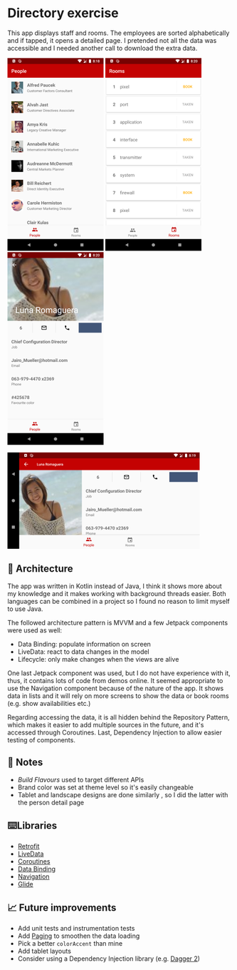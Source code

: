 # Directory exercise

This app displays staff and rooms. The employees are sorted alphabetically and if tapped, it opens a detailed page. I pretended not all the data was accessible and I needed another call to download the extra data.

![People](images/people.png)  ![People](images/rooms.png)  ![People](images/person.png) 

![People](images/person_land.png)

## 📐 Architecture

The app was written in Kotlin instead of Java, I think it shows more about my knowledge and it makes working with background threads easier. Both languages can be combined in a project so I found no reason to limit myself to use Java.

The followed architecture pattern is MVVM and a few Jetpack components were used as well:

* Data Binding: populate information on screen
* LiveData: react to data changes in the model
* Lifecycle: only make changes when the views are alive

One last Jetpack component was used, but I do not have experience with it, thus, it contains lots of code from demos online. It seemed appropriate to use the Navigation component because of the nature of the app. It shows data in lists and it will rely on more screens to show the data or book rooms (e.g. show availabilities etc.)

Regarding accessing the data, it is all hidden behind the Repository Pattern, which makes it easier to add multiple sources in the future, and it's accessed through Coroutines. Last, Dependency Injection to allow easier testing of components.

## 📒 Notes

* *Build Flavours* used to target different APIs 
* Brand color was set at theme level so it's easily changeable
* Tablet and landscape designs are done similarly , so I did the latter with the person detail page 

## ⌨️Libraries

- [Retrofit](https://github.com/square/retrofit)
- [LiveData](https://developer.android.com/topic/libraries/architecture/livedata)
- [Coroutines](https://developer.android.com/kotlin/coroutines)
- [Data Binding](https://developer.android.com/topic/libraries/data-binding)
- [Navigation](https://developer.android.com/guide/navigation)
- [Glide](https://github.com/bumptech/glide)

## 📈 Future improvements

* Add unit tests and instrumentation tests
* Add [Paging](https://developer.android.com/topic/libraries/architecture/paging) to smoothen the data loading
* Pick a better `colorAccent` than mine
* Add tablet layouts
* Consider using a Dependency Injection library (e.g. [Dagger 2](https://github.com/google/dagger))
